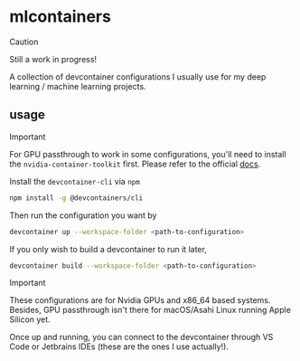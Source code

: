 # mlcontainers

> [!CAUTION]
> Still a work in progress!

A collection of devcontainer configurations I usually use for my deep learning / machine learning projects.

## usage

> [!IMPORTANT]
> For GPU passthrough to work in some configurations, you'll need to install
> the `nvidia-container-toolkit` first. Please refer to the official [docs](https://docs.nvidia.com/datacenter/cloud-native/container-toolkit/latest/install-guide.html).

Install the `devcontainer-cli` via `npm`

```bash
npm install -g @devcontainers/cli
```

Then run the configuration you want by

```bash
devcontainer up --workspace-folder <path-to-configuration>
```

If you only wish to build a devcontainer to run it later,

```bash
devcontainer build --workspace-folder <path-to-configuration>
```

> [!IMPORTANT]
> These configurations are for Nvidia GPUs and x86_64 based systems.
> Besides, GPU passthrough isn't there for macOS/Asahi Linux running Apple Silicon yet.

Once up and running, you can connect to the devcontainer through VS Code or Jetbrains IDEs (these are the ones I use actually!).
